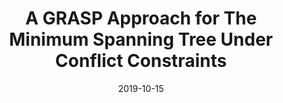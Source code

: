 ---
title: "A GRASP Approach for The Minimum Spanning Tree Under Conflict Constraints"
collection: publications
permalink: /publication/2019-10-15-graspmst
excerpt: ''
date: 2019-10-15
venue: "2019: ANAIS DO XVI ENCONTRO NACIONAL DE INTELIGÊNCIA ARTIFICIAL E COMPUTACIONAL"
paperurl: 'https://doi.org/10.5753/eniac.2019.9352'
citation: "Barros, B., Pinheiro, R., Ochi, L., & Ramos, G. (2019). A GRASP Approach for The Minimum Spanning Tree Under Conflict Constraints. In Anais do XVI Encontro Nacional de Inteligência Artificial e Computacional, (pp. 166-177). Porto Alegre: SBC. doi:10.5753/eniac.2019.9281"
---
